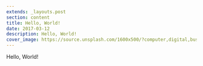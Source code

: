 ```yaml
---
extends: _layouts.post
section: content
title: Hello, World!
date: 2017-03-12
description: Hello, World!
cover_image: https://source.unsplash.com/1600x500/?computer,digital,business
---
```


Hello, World!
